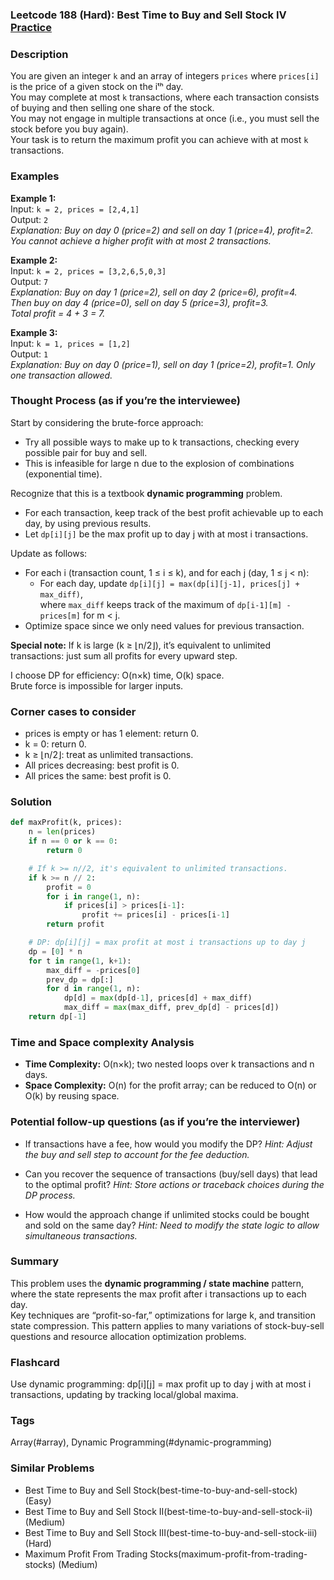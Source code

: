 ### Leetcode 188 (Hard): Best Time to Buy and Sell Stock IV [Practice](https://leetcode.com/problems/best-time-to-buy-and-sell-stock-iv)

### Description  
You are given an integer `k` and an array of integers `prices` where `prices[i]` is the price of a given stock on the iᵗʰ day.  
You may complete at most `k` transactions, where each transaction consists of buying and then selling one share of the stock.  
You may not engage in multiple transactions at once (i.e., you must sell the stock before you buy again).  
Your task is to return the maximum profit you can achieve with at most `k` transactions.


### Examples  

**Example 1:**  
Input: `k = 2, prices = [2,4,1]`  
Output: `2`  
*Explanation: Buy on day 0 (price=2) and sell on day 1 (price=4), profit=2. You cannot achieve a higher profit with at most 2 transactions.*

**Example 2:**  
Input: `k = 2, prices = [3,2,6,5,0,3]`  
Output: `7`  
*Explanation: Buy on day 1 (price=2), sell on day 2 (price=6), profit=4.  
Then buy on day 4 (price=0), sell on day 5 (price=3), profit=3.  
Total profit = 4 + 3 = 7.*

**Example 3:**  
Input: `k = 1, prices = [1,2]`  
Output: `1`  
*Explanation: Buy on day 0 (price=1), sell on day 1 (price=2), profit=1. Only one transaction allowed.*


### Thought Process (as if you’re the interviewee)  
Start by considering the brute-force approach:  
- Try all possible ways to make up to k transactions, checking every possible pair for buy and sell.  
- This is infeasible for large n due to the explosion of combinations (exponential time).

Recognize that this is a textbook **dynamic programming** problem.  
- For each transaction, keep track of the best profit achievable up to each day, by using previous results.
- Let `dp[i][j]` be the max profit up to day j with at most i transactions.

Update as follows:  
- For each i (transaction count, 1 ≤ i ≤ k), and for each j (day, 1 ≤ j < n):  
  - For each day, update `dp[i][j] = max(dp[i][j-1], prices[j] + max_diff)`,  
    where `max_diff` keeps track of the maximum of `dp[i-1][m] - prices[m]` for m < j.  
- Optimize space since we only need values for previous transaction.

**Special note:** If k is large (k ≥ ⌊n/2⌋), it’s equivalent to unlimited transactions: just sum all profits for every upward step.

I choose DP for efficiency: O(n×k) time, O(k) space.  
Brute force is impossible for larger inputs.

### Corner cases to consider  
- prices is empty or has 1 element: return 0.
- k = 0: return 0.
- k ≥ ⌊n/2⌋: treat as unlimited transactions.
- All prices decreasing: best profit is 0.
- All prices the same: best profit is 0.


### Solution

```python
def maxProfit(k, prices):
    n = len(prices)
    if n == 0 or k == 0:
        return 0

    # If k >= n//2, it's equivalent to unlimited transactions.
    if k >= n // 2:
        profit = 0
        for i in range(1, n):
            if prices[i] > prices[i-1]:
                profit += prices[i] - prices[i-1]
        return profit

    # DP: dp[i][j] = max profit at most i transactions up to day j
    dp = [0] * n
    for t in range(1, k+1):
        max_diff = -prices[0]
        prev_dp = dp[:]
        for d in range(1, n):
            dp[d] = max(dp[d-1], prices[d] + max_diff)
            max_diff = max(max_diff, prev_dp[d] - prices[d])
    return dp[-1]
```

### Time and Space complexity Analysis  

- **Time Complexity:** O(n×k); two nested loops over k transactions and n days.
- **Space Complexity:** O(n) for the profit array; can be reduced to O(n) or O(k) by reusing space.

### Potential follow-up questions (as if you’re the interviewer)  

- If transactions have a fee, how would you modify the DP?
  *Hint: Adjust the buy and sell step to account for the fee deduction.*

- Can you recover the sequence of transactions (buy/sell days) that lead to the optimal profit?
  *Hint: Store actions or traceback choices during the DP process.*

- How would the approach change if unlimited stocks could be bought and sold on the same day?
  *Hint: Need to modify the state logic to allow simultaneous transactions.*

### Summary
This problem uses the **dynamic programming / state machine** pattern, where the state represents the max profit after i transactions up to each day.  
Key techniques are “profit-so-far,” optimizations for large k, and transition state compression. This pattern applies to many variations of stock-buy-sell questions and resource allocation optimization problems.


### Flashcard
Use dynamic programming: dp[i][j] = max profit up to day j with at most i transactions, updating by tracking local/global maxima.

### Tags
Array(#array), Dynamic Programming(#dynamic-programming)

### Similar Problems
- Best Time to Buy and Sell Stock(best-time-to-buy-and-sell-stock) (Easy)
- Best Time to Buy and Sell Stock II(best-time-to-buy-and-sell-stock-ii) (Medium)
- Best Time to Buy and Sell Stock III(best-time-to-buy-and-sell-stock-iii) (Hard)
- Maximum Profit From Trading Stocks(maximum-profit-from-trading-stocks) (Medium)